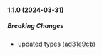 #### 1.1.0 (2024-03-31)

##### Breaking Changes

*  updated types ([ad31e9cb](https://github.com/dev-shuvodip/duplicate-filename-resolver/commit/ad31e9cbdb7bde7b456dad4dae752fbe8c57c3c3))

